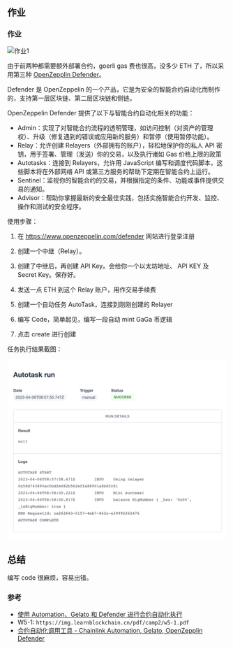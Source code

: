 ## 作业

### 作业

![作业1](./homework.png)

由于前两种都需要额外部署合约，goerli gas 费也很高，没多少 ETH 了，所以采用第三种 [OpenZepplin Defender](https://defender.openzeppelin.com/)。

Defender 是 OpenZeppelin 的一个产品，它是为安全的智能合约自动化而制作的，支持第一层区块链、第二层区块链和侧链。

OpenZeppelin Defender 提供了以下与智能合约自动化相关的功能：

- Admin：实现了对智能合约流程的透明管理，如访问控制（对资产的管理权）、升级（修复遇到的错误或应用新的服务）和暂停（使用暂停功能）。
- Relay：允许创建 Relayers（外部拥有的账户），轻松地保护你的私人 API 密钥，用于签署、管理（发送）你的交易，以及执行诸如 Gas 价格上限的政策
- Autotasks：连接到 Relayers，允许用 JavaScript 编写和调度代码脚本，这些脚本将在外部网络 API 或第三方服务的帮助下定期在智能合约上运行。
- Sentinel：监视你的智能合约的交易，并根据指定的条件、功能或事件提供交易的通知。
- Advisor：帮助你掌握最新的安全最佳实践，包括实施智能合约开发、监控、操作和测试的安全程序。

使用步骤：

1. 在 https://www.openzeppelin.com/defender
   网站进行登录注册
2. 创建一个中继（Relay）。
3. 创建了中继后，再创建 API Key。会给你一个以太坊地址、 API KEY 及 Secret Key。保存好。
4. 发送一点 ETH 到这个 Relay 账户，用作交易手续费

5. 创建一个自动任务 AutoTask，连接到刚刚创建的 Relayer
6. 编写 Code，简单起见，编写一段自动 mint GaGa 币逻辑
7. 点击 create 进行创建

任务执行结果截图：

![](homework-img1.png)

## 总结

编写 code 很麻烦，容易出错。

### 参考

- [使用 Automation、Gelato 和 Defender 进行合约自动化执行](https://learnblockchain.cn/article/5618)
- W5-1: `https://img.learnblockchain.cn/pdf/camp2/w5-1.pdf`
- [合约自动化调用工具 - Chainlink Automation, Gelato, OpenZepplin Defender](https://learnblockchain.cn/video/play/373)
